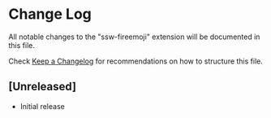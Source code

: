 # Change Log

All notable changes to the "ssw-fireemoji" extension will be documented in this file.

Check [Keep a Changelog](http://keepachangelog.com/) for recommendations on how to structure this file.

## [Unreleased]

- Initial release